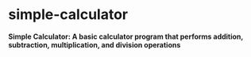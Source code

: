 # simple-calculator

**Simple Calculator: A basic calculator program that performs addition, subtraction, multiplication, and division operations**
